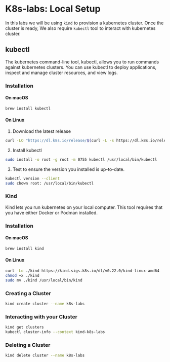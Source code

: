 # K8s-labs: Local Setup

In this labs we will be using `kind` to provision a kubernetes cluster. Once the cluster is ready, We also require `kubectl` tool to interact with kubernetes cluster.

## kubectl
The kubernetes command-line tool, kubectl, allows you to run commands against kubernetes clusters. You can use kubectl to deploy applications, inspect and manage cluster resources, and view logs.
### Installation
#### On macOS
```bash
brew install kubectl
```
#### On Linux
1. Download the latest release
```bash
curl -LO "https://dl.k8s.io/release/$(curl -L -s https://dl.k8s.io/release/stable.txt)/bin/linux/amd64/kubectl"
```
2. Install kubectl
```bash
sudo install -o root -g root -m 0755 kubectl /usr/local/bin/kubectl
```
3. Test to ensure the version you installed is up-to-date.
```bash
kubectl version --client
sudo chown root: /usr/local/bin/kubectl
```
### Kind
Kind lets you run kubernetes on your local computer. This tool requires that you have either Docker or Podman installed.
### Installation
#### On macOS
```bash
brew install kind
```
#### On Linux
```bash
curl -Lo ./kind https://kind.sigs.k8s.io/dl/v0.22.0/kind-linux-amd64
chmod +x ./kind
sudo mv ./kind /usr/local/bin/kind
```

### Creating a Cluster
```bash
kind create cluster --name k8s-labs
```

### Interacting with your Cluster
```bash
kind get clusters
kubectl cluster-info --context kind-k8s-labs
```

### Deleting a Cluster
```bash
kind delete cluster --name k8s-labs
```
